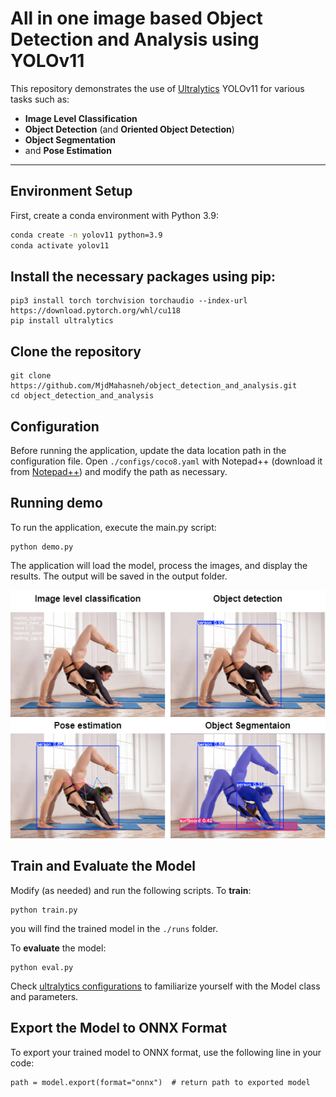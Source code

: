 # All in one image based Object Detection and Analysis using YOLOv11

This repository demonstrates the use of [Ultralytics](https://www.ultralytics.com/) YOLOv11 for various tasks such as:
- **Image Level Classification**
- **Object Detection** (and **Oriented Object Detection**)
- **Object Segmentation**
- and **Pose Estimation**

****
## Environment Setup

First, create a conda environment with Python 3.9:

```bash
conda create -n yolov11 python=3.9
conda activate yolov11
```
## Install the necessary packages using pip:
```
pip3 install torch torchvision torchaudio --index-url https://download.pytorch.org/whl/cu118
pip install ultralytics
```

## Clone the repository
```commandline
git clone https://github.com/MjdMahasneh/object_detection_and_analysis.git
cd object_detection_and_analysis
```

## Configuration
Before running the application, update the data location path in the configuration file. Open `./configs/coco8.yaml` with Notepad++ (download it from [Notepad++](https://notepad-plus-plus.org/downloads/)) and modify the path as necessary.

## Running demo
To run the application, execute the main.py script:
```commandline
python demo.py
```
The application will load the model, process the images, and display the results. The output will be saved in the output folder.



![demo](./demo.png)



## Train and Evaluate the Model
Modify (as needed) and run the following scripts. To **train**:
```commandline
python train.py
```
you will find the trained model in the `./runs` folder. 

To **evaluate** the model:
```commandline
python eval.py
```

Check [ultralytics configurations](https://docs.ultralytics.com/usage/cfg/#modes) to familiarize yourself with the Model class and parameters.






## Export the Model to ONNX Format
To export your trained model to ONNX format, use the following line in your code:
```commandline
path = model.export(format="onnx")  # return path to exported model
```
